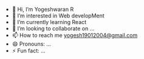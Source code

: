 - 👋 Hi, I’m Yogeshwaran R
- 👀 I’m interested in Web developMent
- 🌱 I’m currently learning React
- 💞️ I’m looking to collaborate on ...
- 📫 How to reach me yogesh19012004@gmail.com
- 😄 Pronouns: ...
- ⚡ Fun fact: ...

<!---
yogesh1901/yogesh1901 is a ✨ special ✨ repository because its `README.md` (this file) appears on your GitHub profile.
You can click the Preview link to take a look at your changes.
--->
